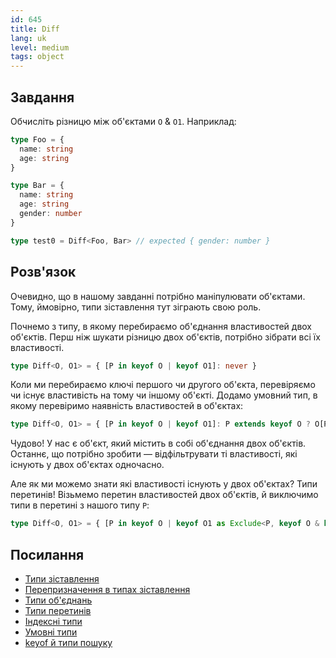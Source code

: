 ```yaml
---
id: 645
title: Diff
lang: uk
level: medium
tags: object
---
```


## Завдання

Обчисліть різницю між об'єктами `O` & `O1`.
Наприклад:

```typescript
type Foo = {
  name: string
  age: string
}

type Bar = {
  name: string
  age: string
  gender: number
}

type test0 = Diff<Foo, Bar> // expected { gender: number }
```

## Розв'язок

Очевидно, що в нашому завданні потрібно маніпулювати об'єктами.
Тому, ймовірно, типи зіставлення тут зіграють свою роль.

Почнемо з типу, в якому перебираємо об'єднання властивостей двох об'єктів.
Перш ніж шукати різницю двох об'єктів, потрібно зібрати всі їх властивості.

```typescript
type Diff<O, O1> = { [P in keyof O | keyof O1]: never }
```

Коли ми перебираємо ключі першого чи другого об'єкта, перевіряємо чи існує властивість на тому чи іншому об'єкті.
Додамо умовний тип, в якому перевіримо наявність властивостей в об'єктах:

```typescript
type Diff<O, O1> = { [P in keyof O | keyof O1]: P extends keyof O ? O[P] : P extends keyof O1 ? O1[P] : never }
```

Чудово!
У нас є об'єкт, який містить в собі об'єднання двох об'єктів.
Останнє, що потрібно зробити — відфільтрувати ті властивості, які існують у двох об'єктах одночасно.

Але як ми можемо знати які властивості існують у двох об'єктах?
Типи перетинів!
Візьмемо перетин властивостей двох об'єктів, й виключимо типи в перетині з нашого типу `P`:

```typescript
type Diff<O, O1> = { [P in keyof O | keyof O1 as Exclude<P, keyof O & keyof O1>]: P extends keyof O ? O[P] : P extends keyof O1 ? O1[P] : never }
```

## Посилання

- [Типи зіставлення](https://www.typescriptlang.org/docs/handbook/advanced-types.html#mapped-types)
- [Перепризначення в типах зіставлення](https://www.typescriptlang.org/docs/handbook/release-notes/typescript-4-1.html#key-remapping-in-mapped-types)
- [Типи об'єднань](https://www.typescriptlang.org/docs/handbook/2/everyday-types.html#union-types)
- [Типи перетинів](https://www.typescriptlang.org/docs/handbook/unions-and-intersections.html#intersection-types)
- [Індексні типи](https://www.typescriptlang.org/docs/handbook/2/indexed-access-types.html)
- [Умовні типи](https://www.typescriptlang.org/docs/handbook/2/conditional-types.html)
- [keyof й типи пошуку](https://www.typescriptlang.org/docs/handbook/release-notes/typescript-2-1.html#keyof-and-lookup-types)
